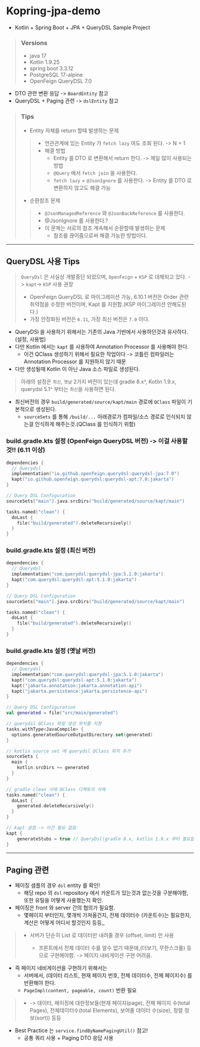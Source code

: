 # Kopring-jpa-demo 
- Kotlin + Spring Boot + JPA + QueryDSL Sample Project

> ### Versions
> - java 17
> - Kotlin 1.9.25
> - spring boot 3.3.12
> - PostgreSQL 17-alpine
> - OpenFeign QueryDSL 7.0

- DTO 관련 변환 응답 -> `BoardEntity` 참고
- QueryDSL + Paging 관련 -> `dslEntity` 참고

> ### Tips
> - Entity 자체를 return 할때 발생하는 문제 
>>   - 연관관계에 있는 Entity 가 `fetch lazy` 여도 조회 된다. -> N + 1
>>   - 해결 방법
>>     - Entity 를 DTO 로 변환해서 return 한다. -> 제일 많이 사용되는 방법
>>     - `@Query` 에서 `fetch join` 을 사용한다.
>>     - `fetch lazy` + `@JsonIgnore` 를 사용한다. -> Entity 를 DTO 로 변환하지 않고도 해결 가능
>
> 
> - 순환참조 문제
>> - `@JsonManagedReference` 와 `@JsonBackReference` 를 사용한다.
>> - @JsonIgnore 를 사용한다.? 
>> - 이 문제는 서로의 참조 계속해서 순환할때 발생하는 문제
>>   - 참조를 끊어줌으로써 해결 가능한 방법이다.
---
## QueryDSL 사용 Tips
> `QueryDsl` 은 사실상 개발중단 되었으며, `OpenFeign` + `KSP` 로 대체되고 있다. -> `kapt`-> `KSP` 사용 권장
> - OpenFeign QueryDSL 로 마이그레이션 가능, 6.10.1 버전은 Order 관련 취약점을 수정한 버전이며, Kapt 를 지원함.(KSP 마이그레이션 안해도된다.)
> - 가장 안정화된 버전은 `6.11`, 가장 최신 버전은 `7.0` 이다.

- QueryDSl 을 사용하기 위해서는 기존의 Java 기반에서 사용하던것과 유사하다.(설정, 사용법)
- 다만 Kotlin 에서는 `kapt` 를 사용하여 Annotation Processor 를 사용해야 한다.
  - 이건 QClass 생성하기 위해서 필요한 작업이다 -> 코틀린 컴파일러는 Annotation Processor 를 지원하지 않기 때문
- 다만 생성될때 Kotlin 이 아닌 Java 소스 파일로 생성된다.

> 아래의 설정은 `최신`, `옛날` 2가지 버전이 있는데 gradle 8.x^, Kotlin 1.9.x, querydsl 5.1^ 부터는 `최신`을 사용하면 된다.  
- 최신버전의 경우  `build/generated/source/kapt/main` 경로에 `QClass` 파일이 기본적으로 생성된다. 
  - `sourceSets` 를 통해 `/build/...` 아래경로가 컴파일/소스 경로로 인식되지 않는걸 인식하게 해주는것.(QClass 를 인식하기 위함)  


### build.gradle.kts 설정 (OpenFeign QueryDSL 버전) -> 이걸 사용할것!! (6.11 이상)
```kotlin
dependencies {
  // Querydsl
  implementation("io.github.openfeign.querydsl:querydsl-jpa:7.0")
  kapt("io.github.openfeign.querydsl:querydsl-apt:7.0:jakarta")
}

// Query DSL Configuration
sourceSets["main"].java.srcDirs("build/generated/source/kapt/main")

tasks.named("clean") {
  doLast {
    file("build/generated").deleteRecursively()
  }
}
```

### build.gradle.kts 설정 (최신 버전)
```kotlin
dependencies {
  // Querydsl
  implementation("com.querydsl:querydsl-jpa:5.1.0:jakarta")
  kapt("com.querydsl:querydsl-apt:5.1.0:jakarta")
}

// Query DSL Configuration
sourceSets["main"].java.srcDirs("build/generated/source/kapt/main")

tasks.named("clean") {
  doLast {
    file("build/generated").deleteRecursively()
  }
}
```


### build.gradle.kts 설정 (옛날 버전)
```kotlin
dependencies {
  // Querydsl
  implementation("com.querydsl:querydsl-jpa:5.1.0:jakarta")
  kapt("com.querydsl:querydsl-apt:5.1.0:jakarta")
  kapt("jakarta.annotation:jakarta.annotation-api")
  kapt("jakarta.persistence:jakarta.persistence-api")
}

// Query DSL Configuration
val generated = file("src/main/generated")

// querydsl QClass 파일 생성 위치를 지정
tasks.withType<JavaCompile> {
  options.generatedSourceOutputDirectory.set(generated)
}

// kotlin source set 에 querydsl QClass 위치 추가
sourceSets {
  main {
    kotlin.srcDirs += generated
  }
}

// gradle clean 시에 QClass 디렉토리 삭제
tasks.named("clean") {
  doLast {
    generated.deleteRecursively()
  }
}

// kapt 설정 -> 이건 필요 없음
kapt {
    generateStubs = true // QueryDsl(gradle 8.x, kotlin 1.9.x 부터 필요없음)
}
```
---
## Paging 관련 
- 페이징 샘플의 경우 `dsl` entity 를 확인!
  - 해당 repo 의 `dsl` repository 에서 카운트가 있는것과 없는것을 구분해야함, 또한 유틸을 어떻게 사용했는지 확인.
- 페이징은 front 와 server 간의 협의가 필요함.
  - 몇페이지 부터인지, 몇개씩 가져올건지, 전체 데이터수 (카운트수)는 필요한지, 계산은 어떻게 어디서 할것인지 등등,,
> - 서버가 단순히 List<T> 로 데이터만 내려줄 경우 (offset, limit) 만 사용
>   - 프론트에서 전체 데이터 수를 알수 없기 때문에,(더보기, 무한스크롤) 등으로 구현해야함. -> 페이지 내비게이션 구현 어려움.
- 즉 페이지 네비게이션을 구현하기 위해서는 
  - 서버에서, (데이터 리스트, 현재 페이지 번호, 전체 데이터수, 전체 페이지수) 를 반환해야 한다.
  - `PageImpl(content, pageable, count)` 반환 필요 
>  - -> 데이터, 페이징에 대한정보들(현재 페이지(page),  전체 페이지 수(total Pages), 전체데이터수(total Elements), 보여줄 데이터 수(size), 정렬 정보(sort)) 등등
- Best Practice 는 `service.findByNamePagingUtil()` 참고!
  - 공통 쿼리 사용 + Paging DTO 응답 사용
